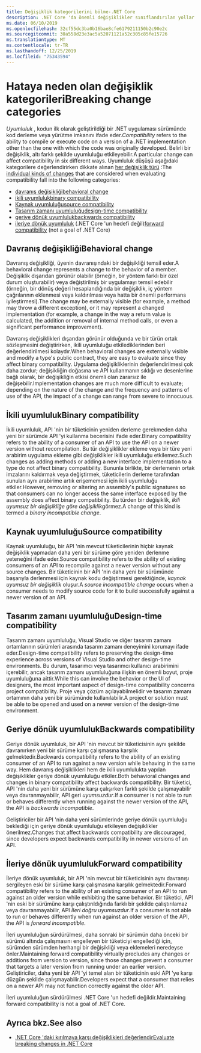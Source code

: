 ```yaml
---
title: Değişiklik kategorilerini bölme-.NET Core
description: .NET Core 'da önemli değişiklikler sınıflandırılan yollar hakkında bilgi edinin.
ms.date: 06/10/2019
ms.openlocfilehash: 32cf55dc3ba0b16bae8cfe6179211150b2c90e2c
ms.sourcegitcommit: 30a558d23e3ac5a52071121a52c305c85fe15726
ms.translationtype: MT
ms.contentlocale: tr-TR
ms.lasthandoff: 12/25/2019
ms.locfileid: "75343594"
---
```

# <a name="breaking-change-categories"></a><span data-ttu-id="37f41-103">Hataya neden olan değişiklik kategorileri</span><span class="sxs-lookup"><span data-stu-id="37f41-103">Breaking change categories</span></span>

<span data-ttu-id="37f41-104">*Uyumluluk* , kodun ilk olarak geliştirildiği bir .NET uygulaması sürümünde kod derleme veya yürütme imkanını ifade eder.</span><span class="sxs-lookup"><span data-stu-id="37f41-104">*Compatibility* refers to the ability to compile or execute code on a version of a .NET implementation other than the one with which the code was originally developed.</span></span> <span data-ttu-id="37f41-105">Belirli bir değişiklik, altı farklı şekilde uyumluluğu etkileyebilir.</span><span class="sxs-lookup"><span data-stu-id="37f41-105">A particular change can affect compatibility in six different ways.</span></span> <span data-ttu-id="37f41-106">Uyumluluk düşüşü aşağıdaki kategorilere değerlendirirken dikkate alınan [her değişiklik türü](index.md) :</span><span class="sxs-lookup"><span data-stu-id="37f41-106">The [individual kinds of changes](index.md) that are considered when evaluating compatibility fall into the following categories:</span></span>

- [<span data-ttu-id="37f41-107">davranış değişikliği</span><span class="sxs-lookup"><span data-stu-id="37f41-107">behavioral change</span></span>](#behavioral-change)
- [<span data-ttu-id="37f41-108">ikili uyumluluk</span><span class="sxs-lookup"><span data-stu-id="37f41-108">binary compatibility</span></span>](#binary-compatibility)
- [<span data-ttu-id="37f41-109">Kaynak uyumluluğu</span><span class="sxs-lookup"><span data-stu-id="37f41-109">source compatibility</span></span>](#source-compatibility)
- [<span data-ttu-id="37f41-110">Tasarım zamanı uyumluluğu</span><span class="sxs-lookup"><span data-stu-id="37f41-110">design-time compatibility</span></span>](#design-time-compatibility)
- [<span data-ttu-id="37f41-111">geriye dönük uyumluluk</span><span class="sxs-lookup"><span data-stu-id="37f41-111">backwards compatibility</span></span>](#backwards-compatibility)
- <span data-ttu-id="37f41-112">[ileriye dönük uyumluluk](#forward-compatibility) (.NET Core 'un hedefi değil)</span><span class="sxs-lookup"><span data-stu-id="37f41-112">[forward compatibility](#forward-compatibility) (not a goal of .NET Core)</span></span>

## <a name="behavioral-change"></a><span data-ttu-id="37f41-113">Davranış değişikliği</span><span class="sxs-lookup"><span data-stu-id="37f41-113">Behavioral change</span></span>

<span data-ttu-id="37f41-114">Davranış değişikliği, üyenin davranışındaki bir değişikliği temsil eder.</span><span class="sxs-lookup"><span data-stu-id="37f41-114">A behavioral change represents a change to the behavior of a member.</span></span> <span data-ttu-id="37f41-115">Değişiklik dışarıdan görünür olabilir (örneğin, bir yöntem farklı bir özel durum oluşturabilir) veya değiştirilmiş bir uygulamayı temsil edebilir (örneğin, bir dönüş değeri hesaplandığında bir değişiklik, iç yöntem çağrılarının eklenmesi veya kaldırılması veya hatta bir önemli performans iyileştirmesi).</span><span class="sxs-lookup"><span data-stu-id="37f41-115">The change may be externally visible (for example, a method may throw a different exception), or it may represent a changed implementation (for example, a change in the way a return value is calculated, the addition or removal of internal method calls, or even a significant performance improvement).</span></span>

<span data-ttu-id="37f41-116">Davranış değişiklikleri dışarıdan görünür olduğunda ve bir türün ortak sözleşmesini değiştirirken, ikili uyumluluğu etkilediklerinden beri değerlendirilmesi kolaydır.</span><span class="sxs-lookup"><span data-stu-id="37f41-116">When behavioral changes are externally visible and modify a type's public contract, they are easy to evaluate since they affect binary compatibility.</span></span> <span data-ttu-id="37f41-117">Uygulama değişikliklerinin değerlendirilmesi çok daha zordur; değişikliğin doğasına ve API kullanmanın sıklığı ve desenlerine bağlı olarak, bir değişikliğin etkisi önemli olan zararsız ile değişebilir.</span><span class="sxs-lookup"><span data-stu-id="37f41-117">Implementation changes are much more difficult to evaluate; depending on the nature of the change and the frequency and patterns of use of the API, the impact of a change can range from severe to innocuous.</span></span>

## <a name="binary-compatibility"></a><span data-ttu-id="37f41-118">İkili uyumluluk</span><span class="sxs-lookup"><span data-stu-id="37f41-118">Binary compatibility</span></span>

<span data-ttu-id="37f41-119">İkili uyumluluk, API 'nin bir tüketicinin yeniden derleme gerekmeden daha yeni bir sürümde API 'yi kullanma becerisini ifade eder.</span><span class="sxs-lookup"><span data-stu-id="37f41-119">Binary compatibility refers to the ability of a consumer of an API to use the API on a newer version without recompilation.</span></span> <span data-ttu-id="37f41-120">Bu tür değişiklikler ekleme veya bir türe yeni arabirim uygulama ekleme gibi değişiklikler ikili uyumluluğu etkilemez.</span><span class="sxs-lookup"><span data-stu-id="37f41-120">Such changes as adding methods or adding a new interface implementation to a type do not affect binary compatibility.</span></span> <span data-ttu-id="37f41-121">Bununla birlikte, bir derlemenin ortak imzalarını kaldırmak veya değiştirmek, tüketicilerin derleme tarafından sunulan aynı arabirime artık erişememesi için ikili uyumluluğu etkiler.</span><span class="sxs-lookup"><span data-stu-id="37f41-121">However, removing or altering an assembly's public signatures so that consumers can no longer access the same interface exposed by the assembly does affect binary compatibility.</span></span> <span data-ttu-id="37f41-122">Bu türden bir değişiklik, *ikili uyumsuz bir değişikliğe göre değişiklik*görmez.</span><span class="sxs-lookup"><span data-stu-id="37f41-122">A change of this kind is termed a *binary incompatible change*.</span></span>

## <a name="source-compatibility"></a><span data-ttu-id="37f41-123">Kaynak uyumluluğu</span><span class="sxs-lookup"><span data-stu-id="37f41-123">Source compatibility</span></span>

<span data-ttu-id="37f41-124">Kaynak uyumluluğu, bir API 'nin mevcut tüketicilerinin hiçbir kaynak değişiklik yapmadan daha yeni bir sürüme göre yeniden derlenme yeteneğini ifade eder.</span><span class="sxs-lookup"><span data-stu-id="37f41-124">Source compatibility refers to the ability of existing consumers of an API to recompile against a newer version without any source changes.</span></span> <span data-ttu-id="37f41-125">Bir tüketicinin bir API 'nin daha yeni bir sürümünde başarıyla derlenmesi için kaynak kodu değiştirmesi gerektiğinde, *kaynak uyumsuz bir değişiklik* oluşur.</span><span class="sxs-lookup"><span data-stu-id="37f41-125">A *source incompatible change* occurs when a consumer needs to modify source code for it to build successfully against a newer version of an API.</span></span>

## <a name="design-time-compatibility"></a><span data-ttu-id="37f41-126">Tasarım zamanı uyumluluğu</span><span class="sxs-lookup"><span data-stu-id="37f41-126">Design-time compatibility</span></span>

<span data-ttu-id="37f41-127">Tasarım zamanı uyumluluğu, Visual Studio ve diğer tasarım zamanı ortamlarının sürümleri arasında tasarım zamanı deneyimini korumayı ifade eder.</span><span class="sxs-lookup"><span data-stu-id="37f41-127">Design-time compatibility refers to preserving the design-time experience across versions of Visual Studio and other design-time environments.</span></span> <span data-ttu-id="37f41-128">Bu durum, tasarımcı veya tasarımcı kullanıcı arabirimini içerebilir, ancak tasarım zamanı uyumluluğuna ilişkin en önemli boyut, proje uyumluluğuna aittir.</span><span class="sxs-lookup"><span data-stu-id="37f41-128">While this can involve the behavior or the UI of designers, the most important aspect of design-time compatibility concerns project compatibility.</span></span> <span data-ttu-id="37f41-129">Proje veya çözüm açılayabilmelidir ve tasarım zamanı ortamının daha yeni bir sürümünde kullanılabilir.</span><span class="sxs-lookup"><span data-stu-id="37f41-129">A project or solution must be able to be opened and used on a newer version of the design-time environment.</span></span>

## <a name="backwards-compatibility"></a><span data-ttu-id="37f41-130">Geriye dönük uyumluluk</span><span class="sxs-lookup"><span data-stu-id="37f41-130">Backwards compatibility</span></span>

<span data-ttu-id="37f41-131">Geriye dönük uyumluluk, bir API 'nin mevcut bir tüketicisinin aynı şekilde davranırken yeni bir sürüme karşı çalışmasına karşılık gelmektedir.</span><span class="sxs-lookup"><span data-stu-id="37f41-131">Backwards compatibility refers to the ability of an existing consumer of an API to run against a new version while behaving in the same way.</span></span> <span data-ttu-id="37f41-132">Hem davranış değişiklikleri hem de ikili uyumlulukta yapılan değişiklikler geriye dönük uyumluluğu etkiler.</span><span class="sxs-lookup"><span data-stu-id="37f41-132">Both behavioral changes and changes in binary compatibility affect backwards compatibility.</span></span> <span data-ttu-id="37f41-133">Bir tüketici, API 'nin daha yeni bir sürümüne karşı çalışırken farklı şekilde çalışmayabilir veya davranmayabilir, API geri *uyumsuzdur*.</span><span class="sxs-lookup"><span data-stu-id="37f41-133">If a consumer is not able to run or behaves differently when running against the newer version of the API, the API is *backwards incompatible*.</span></span>

<span data-ttu-id="37f41-134">Geliştiriciler bir API 'nin daha yeni sürümlerinde geriye dönük uyumluluğu beklediği için geriye dönük uyumluluğu etkileyen değişiklikler önerilmez.</span><span class="sxs-lookup"><span data-stu-id="37f41-134">Changes that affect backwards compatibility are discouraged, since developers expect backwards compatibility in newer versions of an API.</span></span>

## <a name="forward-compatibility"></a><span data-ttu-id="37f41-135">İleriye dönük uyumluluk</span><span class="sxs-lookup"><span data-stu-id="37f41-135">Forward compatibility</span></span>

<span data-ttu-id="37f41-136">İleriye dönük uyumluluk, bir API 'nin mevcut bir tüketicisinin aynı davranışı sergileyen eski bir sürüme karşı çalışmasına karşılık gelmektedir.</span><span class="sxs-lookup"><span data-stu-id="37f41-136">Forward compatibility refers to the ability of an existing consumer of an API to run against an older version while exhibiting the same behavior.</span></span> <span data-ttu-id="37f41-137">Bir tüketici, API 'nin eski bir sürümüne karşı çalıştırıldığında farklı bir şekilde çalıştırılamaz veya davranmayabilir, API *İleri doğru uyumsuzdur*.</span><span class="sxs-lookup"><span data-stu-id="37f41-137">If a consumer is not able to run or behaves differently when run against an older version of the API, the API is *forward incompatible*.</span></span>

<span data-ttu-id="37f41-138">İleri uyumluluğun sürdürülmesi, daha sonraki bir sürümün daha önceki bir sürümü altında çalışmasını engelleyen bir tüketiciyi engellediği için, sürümden sürümden herhangi bir değişikliği veya eklemeleri neredeyse önler.</span><span class="sxs-lookup"><span data-stu-id="37f41-138">Maintaining forward compatibility virtually precludes any changes or additions from version to version, since those changes prevent a consumer that targets a later version from running under an earlier version.</span></span> <span data-ttu-id="37f41-139">Geliştiriciler, daha yeni bir API 'yi temel alan bir tüketicinin eski API 'ye karşı düzgün şekilde çalışmayabilir.</span><span class="sxs-lookup"><span data-stu-id="37f41-139">Developers expect that a consumer that relies on a newer API may not function correctly against the older API.</span></span>

<span data-ttu-id="37f41-140">İleri uyumluluğun sürdürülmesi .NET Core 'un hedefi değildir.</span><span class="sxs-lookup"><span data-stu-id="37f41-140">Maintaining forward compatibility is not a goal of .NET Core.</span></span>

## <a name="see-also"></a><span data-ttu-id="37f41-141">Ayrıca bkz.</span><span class="sxs-lookup"><span data-stu-id="37f41-141">See also</span></span>

- [<span data-ttu-id="37f41-142">.NET Core 'daki kırılmaya karşı değişiklikleri değerlendir</span><span class="sxs-lookup"><span data-stu-id="37f41-142">Evaluate breaking changes in .NET Core</span></span>](index.md)
